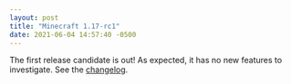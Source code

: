 ```yaml
---
layout: post
title: "Minecraft 1.17-rc1"
date: 2021-06-04 14:57:40 -0500
---
```


The first release candidate is out! As expected, it has no new features to investigate. See the [changelog](https://www.minecraft.net/en-us/article/minecraft-1-17-release-candidate-1).

